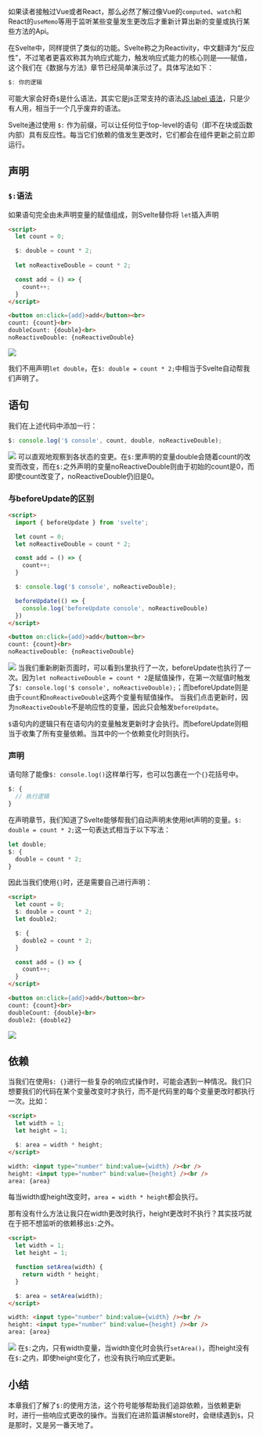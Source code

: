 如果读者接触过Vue或者React，那么必然了解过像Vue的`computed`、`watch`和React的`useMemo`等用于监听某些变量发生更改后才重新计算出新的变量或执行某些方法的Api。

在Svelte中，同样提供了类似的功能。Svelte称之为Reactivity，中文翻译为“反应性”，不过笔者更喜欢称其为响应式能力，触发响应式能力的核心则是——赋值，这个我们在《数据与方法》章节已经简单演示过了。具体写法如下：
```javascript
$: 你的逻辑
```

可能大家会好奇`$`是什么语法，其实它是js正常支持的语法[JS label 语法](https://developer.mozilla.org/en-US/docs/Web/JavaScript/Reference/Statements/label)，只是少有人用，相当于一个几乎废弃的语法。
  
Svelte通过使用 `$:` 作为前缀，可以让任何位于top-level的语句（即不在块或函数内部）具有反应性。每当它们依赖的值发生更改时，它们都会在组件更新之前立即运行。

## 声明

### `$:`语法

如果语句完全由未声明变量的赋值组成，则Svelte替你将 `let`插入声明
```html
<script>
  let count = 0;

  $: double = count * 2;
  
  let noReactiveDouble = count * 2;

  const add = () => {
    count++;
  }
</script>

<button on:click={add}>add</button><br>
count: {count}<br>
doubleCount: {double}<br>
noReactiveDouble: {noReactiveDouble}
```

![](./img/06-1.gif)

我们不用声明`let double`，在`$: double = count * 2;`中相当于Svelte自动帮我们声明了。

## 语句

我们在上述代码中添加一行：
```javascript
$: console.log('$ console', count, double, noReactiveDouble);
```

![](./img/06-2.gif)
可以直观地观察到各状态的变更。在`$:`里声明的变量double会随着count的改变而改变，而在`$:`之外声明的变量noReactiveDouble则由于初始的count是0，而即使count改变了，noReactiveDouble仍旧是0。

### 与beforeUpdate的区别

```html
<script>
  import { beforeUpdate } from 'svelte';

  let count = 0;
  let noReactiveDouble = count * 2;

  const add = () => {
    count++;
  }

  $: console.log('$ console', noReactiveDouble);

  beforeUpdate(() => {
    console.log('beforeUpdate console', noReactiveDouble)
  })
</script>

<button on:click={add}>add</button><br>
count: {count}<br>
noReactiveDouble: {noReactiveDouble}
```

![](./img/06-3.gif)
当我们重新刷新页面时，可以看到`$`里执行了一次，beforeUpdate也执行了一次。因为`let noReactiveDouble = count * 2`是赋值操作，在第一次赋值时触发了`$: console.log('$ console', noReactiveDouble);`；而beforeUpdate则是由于`count`和`noReactiveDouble`这两个变量有赋值操作。
当我们点击更新时，因为`noReactiveDouble`不是响应性的变量，因此只会触发`beforeUpdate`。

`$`语句内的逻辑只有在语句内的变量触发更新时才会执行。而beforeUpdate则相当于收集了所有变量依赖。当其中的一个依赖变化时则执行。

### 声明

语句除了能像`$: console.log()`这样单行写，也可以包裹在一个`{}`花括号中。
```javascript
$: {
  // 执行逻辑
}
```

在声明章节，我们知道了Svelte能够帮我们自动声明未使用let声明的变量。`$: double = count * 2;`这一句表达式相当于以下写法：
```javascript
let double;
$: {
  double = count * 2;
}
```

因此当我们使用`{}`时，还是需要自己进行声明：
```html
<script>
  let count = 0;
  $: double = count * 2;
  let double2;

  $: {
    double2 = count * 2;
  }

  const add = () => {
    count++;
  }
</script>

<button on:click={add}>add</button><br>
count: {count}<br>
doubleCount: {double}<br>
double2: {double2}
```

![](./img/06-4.gif)

## 依赖

当我们在使用`$: {}`进行一些复杂的响应式操作时，可能会遇到一种情况。我们只想要我们的代码在某个变量改变时才执行，而不是代码里的每个变量更改时都执行一次。比如：
```html
<script>
  let width = 1;
  let height = 1;

  $: area = width * height;
</script>

width: <input type="number" bind:value={width} /><br />
height: <input type="number" bind:value={height} /><br />
area: {area}
```
每当width或height改变时，`area = width * height`都会执行。

那有没有什么方法让我只在width更改时执行，height更改时不执行？其实技巧就在于把不想监听的依赖移出`$:`之外。

```html
<script>
  let width = 1;
  let height = 1;

  function setArea(width) {
    return width * height;
  }

  $: area = setArea(width);
</script>

width: <input type="number" bind:value={width} /><br />
height: <input type="number" bind:value={height} /><br />
area: {area}
```

![](./img/06-5.gif)
在`$:`之内，只有width变量，当width变化时会执行`setArea()`，而height没有在`$:`之内，即使height变化了，也没有执行响应式更新。

## 小结

本章我们了解了`$:`的使用方法，这个符号能够帮助我们追踪依赖，当依赖更新时，进行一些响应式更改的操作。当我们在进阶篇讲解store时，会继续遇到`$`，只是那时，又是另一番天地了。